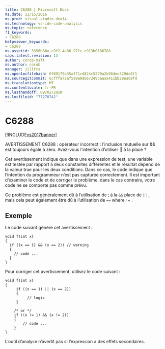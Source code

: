 ```yaml
---
title: C6288 | Microsoft Docs
ms.date: 11/15/2016
ms.prod: visual-studio-dev14
ms.technology: vs-ide-code-analysis
ms.topic: reference
f1_keywords:
- C6288
helpviewer_keywords:
- C6288
ms.assetid: 3856b80a-c9f2-4e86-97fc-c913b0186788
caps.latest.revision: 13
author: corob-msft
ms.author: corob
manager: jillfra
ms.openlocfilehash: 0f09179a35af71cd824c5279a2b98dec329de8f1
ms.sourcegitcommit: 6cfffa72af599a9d667249caaaa411bb28ea69fd
ms.translationtype: MT
ms.contentlocale: fr-FR
ms.lasthandoff: 09/02/2020
ms.locfileid: "77278742"
---
```

# <a name="c6288"></a>C6288
[!INCLUDE[vs2017banner](../includes/vs2017banner.md)]

AVERTISSEMENT C6288 : opérateur incorrect : l’inclusion mutuelle sur && est toujours égale à zéro. Avez-vous l’intention d’utiliser &#124;&#124; à la place ?  
  
 Cet avertissement indique que dans une expression de test, une variable est testée par rapport à deux constantes différentes et le résultat dépend de la valeur true pour les deux conditions. Dans ce cas, le code indique que l’intention du programmeur n’est pas capturée correctement. Il est important d’examiner le code et de corriger le problème. dans le cas contraire, votre code ne se comporte pas comme prévu.  
  
 Ce problème est généralement dû à l’utilisation de ; à la `&&` place de `||` , mais cela peut également être dû à l’utilisation de `==` where `!=` .  
  
## <a name="example"></a>Exemple  
 Le code suivant génère cet avertissement :  
  
```  
void f(int x)  
{  
  if ((x == 1) && (x == 2)) // warning  
  {  
    // code ...  
  }  
}  
```  
  
 Pour corriger cet avertissement, utilisez le code suivant :  
  
```  
void f(int x)  
{  
     if ((x == 1) || (x == 2))   
     {  
          // logic  
     }  
  
    /* or */  
    if ((x != 1) && (x != 2))  
    {  
        // code ...  
    }  
}  
```  
  
 L’outil d’analyse n’avertit pas si l’expression a des effets secondaires.
